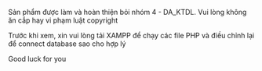Sản phẩm được làm và hoàn thiện bỏi nhóm 4 - DA_KTDL. Vui lòng không ăn cắp hay vi phạm luật copyright

Trước khi xem, xin vui lòng tải XAMPP để chạy các file PHP và điều chỉnh lại để connect database sao cho hợp lý

Good luck for you

